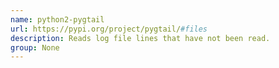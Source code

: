 ```yaml
---
name: python2-pygtail
url: https://pypi.org/project/pygtail/#files
description: Reads log file lines that have not been read.
group: None
---
```


